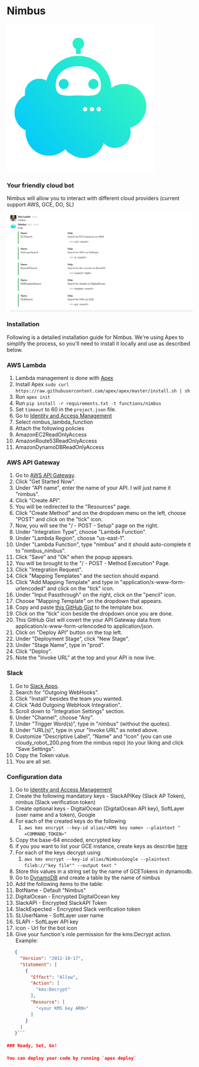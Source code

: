 # Nimbus
![Nimbus Logo](cloudy_robot.png)

### Your friendly cloud bot

Nimbus will allow you to interact with different cloud providers (current support AWS, GCE, DO, SL)

![](nimbus_help.png)

### Installation
Following is a detailed installation guide for Nimbus. We're using Apex to simplify the process, so you'll need to install it locally and use as described below.

### AWS Lambda
1. Lambda management is done with [Apex](http://apex.run/)
1. Install Apex `sudo curl https://raw.githubusercontent.com/apex/apex/master/install.sh | sh`
1. Run `apex init`
1. Run `pip install -r requirements.txt -t functions/nimbus`
1. Set `timeout` to 60 in the `project.json` file.
1. Go to [Identity and Access Management](https://console.aws.amazon.com/iam/home?region=us-east-1#roles)
1. Select nimbus_lambda_function
1. Attach the following policies
  1. AmazonEC2ReadOnlyAccess
  1. AmazonRoute53ReadOnlyAccess
  1. AmazonDynamoDBReadOnlyAccess

### AWS API Gateway
1. Go to [AWS API Gateway](https://console.aws.amazon.com/apigateway/home?region=us-east-1#/apis).
1. Click "Get Started Now".
1. Under "API name", enter the name of your API. I will just name it "nimbus".
1. Click "Create API".
1. You will be redirected to the "Resources" page.
1. Click "Create Method" and on the dropdown menu on the left, choose "POST" and click on the "tick" icon.
1. Now, you will see the "/ - POST - Setup" page on the right.
1. Under "Integration Type", choose "Lambda Function".
1. Under "Lambda Region", choose "us-east-1".
1. Under "Lambda Function", type "nimbus" and it should auto-complete it to "nimbus_nimbus".
1. Click "Save" and "Ok" when the popup appears.
1. You will be brought to the "/ - POST - Method Execution" Page.
1. Click "Integration Request".
1. Click "Mapping Templates" and the section should expand.
1. Click "Add Mapping Template" and type in "application/x-www-form-urlencoded" and click on the "tick" icon.
1. Under "Input Passthrough" on the right, click on the "pencil" icon.
1. Choose "Mapping Template" on the dropdown that appears.
1. Copy and paste [this GitHub Gist](https://gist.githubusercontent.com/avivl/2b68205413fc88c11aa002835f974d50/raw/76ae883a770b541365910cbb48249d7b155c7455/aws-api-gateway-form-to-json) to the template box.
1. Click on the "tick" icon beside the dropdown once you are done.
1. This GitHub Gist will covert the your API Gateway data from application/x-www-form-urlencoded to application/json.
1. Click on "Deploy API" button on the top left.
1. Under "Deployment Stage", click "New Stage".
1. Under "Stage Name", type in "prod".
1. Click "Deploy".
1. Note the "Invoke URL" at the top and your API is now live.

### Slack
1. Go to [Slack Apps](https://slack.com/apps).
1. Search for "Outgoing WebHooks".
1. Click "Install" besides the team you wanted.
1. Click "Add Outgoing WebHook Integration".
1. Scroll down to "Integration Settings" section.
1. Under "Channel", choose "Any".
1. Under "Trigger Word(s)", type in "nimbus" (without the quotes).
1. Under "URL(s)", type in your "Invoke URL" as noted above.
1. Customize "Descriptive Label", "Name" and "Icon" (you can use cloudy_robot_200.png from the nimbus repo) )to your liking and click "Save Settings".
1. Copy the Token value.
1. You are all set.

### Configuration data
1. Go to [Identity and Access Management](https://console.aws.amazon.com/iam/home?region=us-east-1#encryptionKeys/us-east-1)
1. Create the following mandatory keys - SlackAPIKey (Slack AP Token),  nimbus (Slack verification token)
1. Create optional keys - DigitalOcean (DigitalOcean API key), SoftLayer (user name and a token), Google
1. For each of the created keys do the following
    1. `aws kms encrypt --key-id alias/<KMS key name> --plaintext "<COMMAND_TOKEN>"`
1. Copy the base-64 encoded, encrypted key
1. if you you want to list your GCE instance, create keys as describe [here](https://developers.google.com/identity/protocols/application-default-credentials)
1. For each of the keys decrypt using
    1. `aws kms encrypt --key-id alias/NimbusGoogle --plaintext fileb://"key file"" --output text "`
1. Store this values in a string set by the name of GCETokens in dynamodb.
1. Go to [DynamoDB](https://console.aws.amazon.com/dynamodb/home?region=us-east-1) and create a table by the name of nimbus
1. Add the following items to the table:
 1. BotName - Default "Nimbus"
 1. DigitalOcean - Encrypted DigitalOcean key
 1. SlackAPI - Encrypted SlackAPI Token
 1. SlackExpected - Encrypted Slack verification token
 1. SLUserName - SoftLayer user name
 1. SLAPI - SoftLayer API key
 1. icon - Url for the bot icon
1. Give your function's role permission for the kms:Decrypt action.
   Example:
  ```json   
     {
       "Version": "2012-10-17",
       "Statement": [
         {
           "Effect": "Allow",
           "Action": [
             "kms:Decrypt"
           ],
           "Resource": [
             "<your KMS key ARN>"
           ]
         }
       ]
     }```

### Ready, Set, Go!

You can deploy your code by running `apex deploy`
